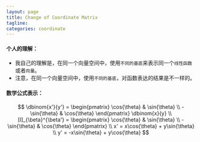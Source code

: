 ```yaml
---
layout: page
title: Change of Coordinate Matrix
tagline:
categories: coordinate
---
```




#### 个人的理解：
- 我自己的理解是，在同一个向量空间中，使用`不同的基底`来表示同一个`线性函数`或者`向量`。
- 注意，在同一个向量空间中，使用`不同的基底`，对函数表达的结果是不一样的。

#### 数学公式表示：  
$$
 \dbinom{x'}{y'} = \begin{pmatrix} \cos{\theta} & \sin{\theta} \\ -\sin{\theta} & \cos{\theta} \end{pmatrix} \dbinom{x}{y} \\
 [I]_{\beta}^{\beta'}  = \begin{pmatrix} \cos{\theta} & \sin{\theta} \\ -\sin{\theta} & \cos{\theta} \end{pmatrix} \\
 x' = x\cos{\theta} + y\sin{\theta} \\
 y' = -x\sin{\theta} + y\cos{\theta}
$$
